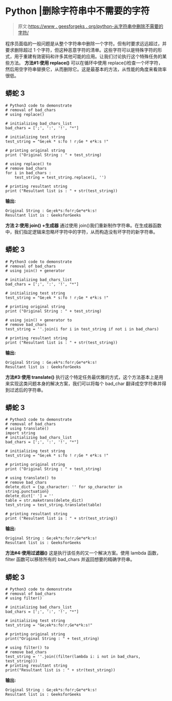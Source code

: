 # Python |删除字符串中不需要的字符

> 原文:[https://www . geesforgeks . org/python-从字符串中删除不需要的字符/](https://www.geeksforgeeks.org/python-removing-unwanted-characters-from-string/)

程序员面临的一般问题是从整个字符串中删除一个字符。但有时要求远远超过，并要求删除超过 1 个字符，但这种恶意字符的清单。这些字符可以是特殊字符的形式，用于重建有效密码和许多其他可能的应用。让我们讨论执行这个特殊任务的某些方法。
**方法#1:使用 replace()**
可以在循环中使用 replace()检查一个坏字符，然后用空字符串替换它，从而删除它。这是最基本的方法，从性能的角度来看效率很低。

## 蟒蛇 3

```
# Python3 code to demonstrate
# removal of bad_chars
# using replace()

# initializing bad_chars_list
bad_chars = [';', ':', '!', "*"]

# initializing test string
test_string = "Ge;ek * s:fo ! r;Ge * e*k:s !"

# printing original string
print ("Original String : " + test_string)

# using replace() to
# remove bad_chars
for i in bad_chars :
    test_string = test_string.replace(i, '')

# printing resultant string
print ("Resultant list is : " + str(test_string))
```

**输出:**

```
Original String : Ge;ek*s:fo!r;Ge*e*k:s!
Resultant list is : GeeksforGeeks

```

**方法 2:使用 join() +生成器**
通过使用 join()我们重新制作字符串。在生成器函数中，我们指定逻辑来忽略坏字符中的字符，从而构造没有坏字符的新字符串。

## 蟒蛇 3

```
# Python3 code to demonstrate
# removal of bad_chars
# using join() + generator

# initializing bad_chars_list
bad_chars = [';', ':', '!', "*"]

# initializing test string
test_string = "Ge;ek * s:fo ! r;Ge * e*k:s !"

# printing original string
print ("Original String : " + test_string)

# using join() + generator to
# remove bad_chars
test_string = ''.join(i for i in test_string if not i in bad_chars)

# printing resultant string
print ("Resultant list is : " + str(test_string))
```

**输出:**

```
Original String : Ge;ek*s:fo!r;Ge*e*k:s!
Resultant list is : GeeksforGeeks

```

**方法#3:使用 translate()**
执行这个特定任务最优雅的方式，这个方法基本上是用来实现这类问题本身的解决方案，我们可以将每个 bad_char 翻译成空字符串并得到过滤后的字符串。

## 蟒蛇 3

```
# Python3 code to demonstrate
# removal of bad_chars
# using translate()
import string
# initializing bad_chars_list
bad_chars = [';', ':', '!', "*"]

# initializing test string
test_string = "Ge;ek * s:fo ! r;Ge * e*k:s !"

# printing original string
print ("Original String : " + test_string)

# using translate() to
# remove bad_chars
delete_dict = {sp_character: '' for sp_character in string.punctuation}
delete_dict[' '] = ''
table = str.maketrans(delete_dict)
test_string = test_string.translate(table)

# printing resultant string
print ("Resultant list is : " + str(test_string))
```

**输出:**

```
Original String : Ge;ek*s:fo!r;Ge*e*k:s!
Resultant list is : GeeksforGeeks

```

**方法#4:使用过滤器()**
这是执行该任务的又一个解决方案。使用 lambda 函数，filter 函数可以移除所有的 bad_chars 并返回想要的精确字符串。

## 蟒蛇 3

```
# Python3 code to demonstrate
# removal of bad_chars
# using filter()

# initializing bad_chars_list
bad_chars = [';', ':', '!', "*"]

# initializing test string
test_string = "Ge;ek*s:fo!r;Ge*e*k:s!"

# printing original string
print("Original String : " + test_string)

# using filter() to
# remove bad_chars
test_string = ''.join((filter(lambda i: i not in bad_chars, test_string)))
# printing resultant string
print("Resultant list is : " + str(test_string))
```

**输出:**

```
Original String : Ge;ek*s:fo!r;Ge*e*k:s!
Resultant list is : GeeksforGeeks

```